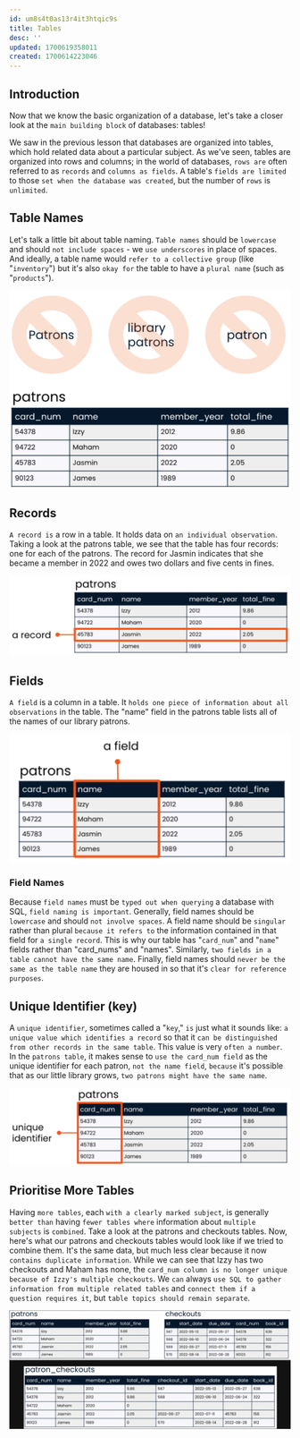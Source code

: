 ```yaml
---
id: um8s4t0as13r4it3htqic9s
title: Tables
desc: ''
updated: 1700619358011
created: 1700614223046
---
```


## Introduction

Now that we know the basic organization of a database, let's take a closer look at the `main building block` of databases: tables!

We saw in the previous lesson that databases are organized into tables, which hold related data about a particular subject. As we've seen, tables are organized into rows and columns; in the world of databases, `rows are` often referred to as `records` and `columns as fields`. A table's `fields are limited` to those `set when the database was created`, but the number of `rows` is `unlimited`.


## Table Names

Let's talk a little bit about table naming. `Table names` should be `lowercase` and should `not include spaces` - we `use underscores` in place of spaces. And ideally, a table name would `refer to a collective group` (like "`inventory`") but it's also `okay for` the table to have a `plural name` (such as "`products`").

![Alt text](image-6.png)


## Records

`A record is` a row in a table. It holds data on `an individual observation`. Taking a look at the patrons table, we see that the table has four records: one for each of the patrons. The record for Jasmin indicates that she became a member in 2022 and owes two dollars and five cents in fines.

![Alt text](image-7.png)


## Fields

`A field` is a column in a table. It `holds one piece of information about all observations` in the table. The "name" field in the patrons table lists all of the names of our library patrons.

![Alt text](image-8.png)

### Field Names

Because `field names` must be `typed out when querying` a database with SQL, `field naming is important`. Generally, field names should be `lowercase` and should `not involve spaces`. A field name should be `singular` rather than plural `because it refers to` the information contained in that field for `a single record`. This is why our table has "`card_num`" and "`name`" fields rather than "card_nums" and "names". Similarly, `two fields in a table cannot have the same name`. Finally, field names should `never be the same as the table name` they are housed in so that it's `clear for reference purposes`.


## Unique Identifier (key)

A `unique identifier`, sometimes called a "`key`," `is` just what it sounds like: `a unique value which identifies a record` so that it `can be distinguished from other records in the same table`. This value is very `often a number`. In the `patrons table`, it makes sense to `use the card_num field` as the unique identifier for each patron, `not the name field`, `because` it's possible that as our little library grows, `two patrons might have the same name`.

![Alt text](image-9.png)


## Prioritise More Tables

Having `more tables`, each `with a clearly marked subject`, is generally `better than` having `fewer tables where` information about `multiple subjects` is `combined`. Take a look at the patrons and checkouts tables. Now, here's what our patrons and checkouts tables would look like if we tried to combine them. It's the same data, but much less clear because it now `contains duplicate information`. While we can see that Izzy has two checkouts and Maham has none, the `card_num column is no longer unique because of Izzy's multiple checkouts`. We `can` always `use SQL to gather information from multiple related tables` and `connect them if a question requires it`, but `table topics should remain separate`.

![Alt text](image-10.png)